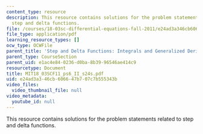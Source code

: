 ```yaml
---
content_type: resource
description: This resource contains solutions for the problem statements related to
  step and delta functions.
file: /courses/18-03sc-differential-equations-fall-2011/e24ad3a346cb606647b707c7b555343b_MIT18_03SCF11_ps6_II_s24s.pdf
file_type: application/pdf
learning_resource_types: []
ocw_type: OCWFile
parent_title: 'Step and Delta Functions: Integrals and Generalized Derivatives'
parent_type: CourseSection
parent_uid: e1ac4e84-0236-d0ba-8b39-96546ae414c9
resourcetype: Document
title: MIT18_03SCF11_ps6_II_s24s.pdf
uid: e24ad3a3-46cb-6066-47b7-07c7b555343b
video_files:
  video_thumbnail_file: null
video_metadata:
  youtube_id: null
---
```

This resource contains solutions for the problem statements related to step and delta functions.

